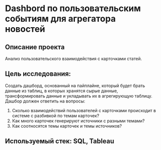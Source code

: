 # Dashbord по пользовательским событиям для агрегатора новостей

## Описание проекта

Анализ пользовательского взаимодействия с карточками статей.

## Цель исследования:

Создать дашборд, основанный на пайплайне, который будет брать данные из таблиц, в которых хранятся сырые данные, трансформировать данные и укладывать их в агрегирующую таблицу. 
Дашбор должен ответить на вопросы:
1. Сколько взаимодействий пользователей с карточками происходит в системе с разбивкой по темам карточек?
2. Как много карточек генерируют источники с разными темами?
3. Как соотносятся темы карточек и темы источников?

## Используемый стек: SQL, Tableau
